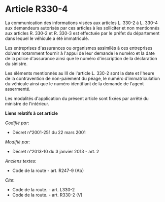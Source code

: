 # Article R330-4

La communication des informations visées aux articles L. 330-2 à L. 330-4 aux demandeurs autorisés par ces articles à les
solliciter et non mentionnés aux articles R. 330-2 et R. 330-3 est effectuée par le préfet du département dans lequel le
véhicule a été immatriculé. 

Les entreprises d'assurances ou organismes assimilés à ces entreprises doivent notamment fournir à l'appui de leur demande le
numéro et la date de la police d'assurance ainsi que le numéro d'inscription de la déclaration du sinistre. 

Les éléments mentionnés au III de l'article L. 330-2 sont la date et l'heure de la contravention de non-paiement du péage, le
numéro d'immatriculation du véhicule ainsi que le numéro identifiant de la demande de l'agent assermenté. 

Les modalités d'application du présent article sont fixées par arrêté du ministre de l'intérieur.

**Liens relatifs à cet article**

_Codifié par_:

  - Décret n°2001-251 du 22 mars 2001

_Modifié par_:

  - Décret n°2013-10 du 3 janvier 2013 - art. 2

_Anciens textes_:

  - Code de la route - art. R247-9 (Ab)

_Cite_:

  - Code de la route. - art. L330-2
  - Code de la route. - art. R330-2 (V)
